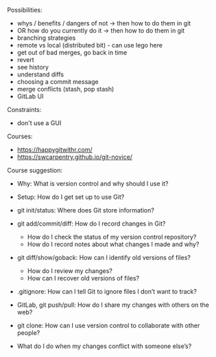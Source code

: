 Possibilities:

- whys / benefits / dangers of not -> then how to do them in git
- OR how do you currently do it -> then how to do them in git
- branching strategies
- remote vs local (distributed bit) - can use lego here
- get out of bad merges, go back in time
- revert
- see history
- understand diffs
- choosing a commit message
- merge conflicts (stash, pop stash)
- GitLab UI

Constraints:

- don't use a GUI

Courses:

- https://happygitwithr.com/
- https://swcarpentry.github.io/git-novice/

Course suggestion:

- Why: What is version control and why should I use it?
- Setup: How do I get set up to use Git?
- git init/status: Where does Git store information?

- git add/commit/diff: How do I record changes in Git?
  - How do I check the status of my version control repository?
  - How do I record notes about what changes I made and why?
- git diff/show/goback: How can I identify old versions of files?
  - How do I review my changes?
  - How can I recover old versions of files?
- .gitignore: How can I tell Git to ignore files I don’t want to track?

- GitLab, git push/pull: How do I share my changes with others on the web?
- git clone: How can I use version control to collaborate with other people?
- What do I do when my changes conflict with someone else’s?
